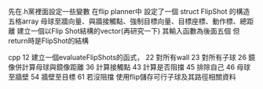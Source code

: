 先在.h黨裡面設定一些變數
在flip planner中 設定了一個 struct FlipShot 的構造
五格array 母球至牆向量、與牆接觸點、強制目標向量、目標座標、動作標、總距離
建立一個以Flip Shot結構的vector(再研究一下) 其輸入函數為後面五個
但return時是FlipShot的結構

cpp
12  建立一個evaluateFlipShots的函式，
22  對所有wall
23  對所有子球
26  鏡像併計算母球與鏡像距離
36  計算接觸點
43  計算是否阻擋
45  排除自己
46  母球至牆壁
54  牆壁至目標
61  若沒阻擋 使用flip儲存可行子球及其路徑相關資料




